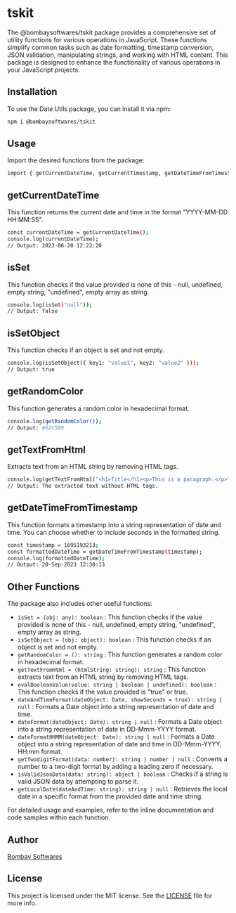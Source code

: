 # tskit

The @bombaysoftwares/tskit package provides a comprehensive set of utility functions for various operations in JavaScript. These functions simplify common tasks such as date formatting, timestamp conversion, JSON validation, manipulating strings, and working with HTML content. This package is designed to enhance the functionality of various operations in your JavaScript projects.

## Installation

To use the Date Utils package, you can install it via npm:

```bash
npm i @bombaysoftwares/tskit
```

## Usage

Import the desired functions from the package:

```bash
import { getCurrentDateTime, getCurrentTimestamp, getDateTimeFromTimestamp } from '@bombaysoftwares/tskit';
```

## getCurrentDateTime

This function returns the current date and time in the format "YYYY-MM-DD HH:MM:SS".

```bash
const currentDateTime = getCurrentDateTime();
console.log(currentDateTime);
// Output: 2023-06-20 12:22:20
```

## isSet

This function checks if the value provided is none of this - null, undefined, empty string, "undefined", empty array as string.

```bash
console.log(isSet("null"));
// Output: false
```

## isSetObject

This function checks if an object is set and not empty.

```bash
console.log(isSetObject({ key1: "value1", key2: "value2" }));
// Output: true
```

## getRandomColor

This function generates a random color in hexadecimal format.

```bash
console.log(getRandomColor());
// Output: #62C5B9
```

## getTextFromHtml

Extracts text from an HTML string by removing HTML tags.

```bash
console.log(getTextFromHtml("<h1>Title</h1><p>This is a paragraph.</p>"); returns TitleThis is a paragraph.);
// Output: The extracted text without HTML tags.
```

## getDateTimeFromTimestamp

This function formats a timestamp into a string representation of date and time. You can choose whether to include seconds in the formatted string.

```bash
const timestamp = 1695193213;
const formattedDateTime = getDateTimeFromTimestamp(timestamp);
console.log(formattedDateTime);
// Output: 20-Sep-2023 12:30:13
```
## Other Functions

The package also includes other useful functions:
- `isSet = (obj: any): boolean` : This function checks if the value provided is none of this - null, undefined, empty string, "undefined", empty array as string.
- `isSetObject = (obj: object): boolean` : This function checks if an object is set and not empty.
- `getRandomColor = (): string` : This function generates a random color in hexadecimal format.
- `getTextFromHtml = (htmlString: string): string` : This function extracts text from an HTML string by removing HTML tags.
- `evalBooleanValue(value: string | boolean | undefined): boolean` : This function checks if the value provided is "true" or true.
- `dateAndTimeFormat(dateObject: Date, showSeconds = true): string | null` : Formats a Date object into a string representation of date and time.
- `dateFormat(dateObject: Date): string | null` : Formats a Date object into a string representation of date in DD-Mmm-YYYY format.
- `dateFormatHHMM(dateObject: Date): string | null` : Formats a Date object into a string representation of date and time in DD-Mmm-YYYY, HH:mm format.
- `getTwodigitFormat(data: number): string | number | null` : Converts a number to a two-digit format by adding a leading zero if necessary.
- `isValidJsonData(data: string): object | boolean` : Checks if a string is valid JSON data by attempting to parse it.
- `getLocalDate(dateAndTime: string): string | null` : Retrieves the local date in a specific format from the provided date and time string.


For detailed usage and examples, refer to the inline documentation and code samples within each function.

## Author

[Bombay Softwares](https://www.bombaysoftwares.com/)

## License

This project is licensed under the MIT license. See the [LICENSE](LICENSE) file for more info.